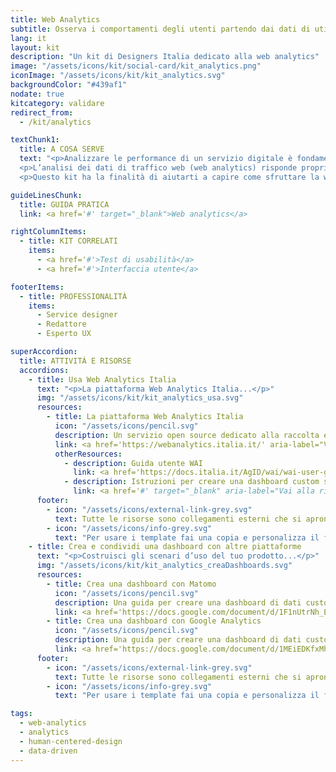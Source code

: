 ```yaml
---
title: Web Analytics
subtitle: Osserva i comportamenti degli utenti partendo dai dati di utilizzo del servizio
lang: it
layout: kit
description: "Un kit di Designers Italia dedicato alla web analytics"
image: "/assets/icons/kit/social-card/kit_analytics.png"
iconImage: "/assets/icons/kit/kit_analytics.svg"
backgroundColor: "#439af1"
nodate: true
kitcategory: validare
redirect_from:
  - /kit/analytics

textChunk1:
  title: A COSA SERVE
  text: "<p>Analizzare le performance di un servizio digitale è fondamentale per capire quanto questo risponda in maniera adeguata ai bisogni degli utenti.</p>
  <p>L’analisi dei dati di traffico web (web analytics) risponde proprio a questa esigenza e le piattaforme per raccogliere informazioni sul comportamento degli utenti consentono di isolare preziosi dati qualitativi e quantitativi su come un servizio viene fruito. A seguito della raccolta dei dati, la loro segmentazione, interpretazione e condivisione con gli stakeholder, consentono poi di orientare le decisioni che riguardano design e re-design dei servizi, in ottica data-driven.</p>
  <p>Questo kit ha la finalità di aiutarti a capire come sfruttare la web analytics per comprendere come i tuoi utenti fruiscono i servizi. Ha inoltre l’obiettivo di mostrarti come i dati possono indirizzare azioni di ottimizzazione delle performance, utilizzando in primo luogo la piattaforma di web analytics open source - costruita ad hoc per la Pubblica Amministrazione - Web Analytics Italia (WAI).</p>"

guideLinesChunk:
  title: GUIDA PRATICA
  link: <a href='#' target="_blank">Web analytics</a>

rightColumnItems:
  - title: KIT CORRELATI
    items:
      - <a href='#'>Test di usabilità</a>
      - <a href='#'>Interfaccia utente</a>

footerItems:
  - title: PROFESSIONALITÀ
    items:
      - Service designer
      - Redattore
      - Esperto UX

superAccordion:
  title: ATTIVITÀ E RISORSE
  accordions:
    - title: Usa Web Analytics Italia
      text: "<p>La piattaforma Web Analytics Italia...</p>"
      img: "/assets/icons/kit/kit_analytics_usa.svg"
      resources:
        - title: La piattaforma Web Analytics Italia
          icon: "/assets/icons/pencil.svg"
          description: Un servizio open source dedicato alla raccolta e all'analisi dei dati di traffico dei servizi digitali della PA
          link: <a href='https://webanalytics.italia.it/' aria-label="Vai alla piattaforma WAI (link esterno)">Vai alla piattaforma WAI</a>
          otherResources:
            - description: Guida utente WAI
              link: <a href='https://docs.italia.it/AgID/wai/wai-user-guide-docs/it/stabile/index.html' target="_blank" aria-label="Vai alla risorsa (link esterno)" >Vai alla risorsa</a>
            - description: Istruzioni per creare una dashboard custom su WAI
              link: <a href='#' target="_blank" aria-label="Vai alla risorsa (link esterno)"> XXX Vai alla risorsa</a>
      footer:
        - icon: "/assets/icons/external-link-grey.svg"
          text: Tutte le risorse sono collegamenti esterni che si aprono in una nuova finestra.
        - icon: "/assets/icons/info-grey.svg"
          text: "Per usare i template fai una copia e personalizza il file: trovi le istruzioni nella prima pagina della risorsa."
    - title: Crea e condividi una dashboard con altre piattaforme
      text: "<p>Costruisci gli scenari d’uso del tuo prodotto...</p>"
      img: "/assets/icons/kit/kit_analytics_creaDashboards.svg"
      resources:
        - title: Crea una dashboard con Matomo
          icon: "/assets/icons/pencil.svg"
          description: Una guida per creare una dashboard di dati custom con il software open source Matomo
          link: <a href='https://docs.google.com/document/d/1F1nUtrNh_E5AkEfJSYcSnK0fEIWSr5tTiZ-ZTH5nai8/edit?usp=sharing' target="_blank" aria-label="Vai alla risorsa (link esterno)" >Vai alla risorsa</a>
        - title: Crea una dashboard con Google Analytics
          icon: "/assets/icons/pencil.svg"
          description: Una guida per creare una dashboard di dati custom con Google Analytics
          link: <a href='https://docs.google.com/document/d/1MEiEDKfxMh7c3-7BKx0WlvgIBRe5gXrFd0LqpVpNAhg/edit?usp=sharing' target="_blank" aria-label="Vai alla risorsa (link esterno)" >Vai alla risorsa</a>
      footer:
        - icon: "/assets/icons/external-link-grey.svg"
          text: Tutte le risorse sono collegamenti esterni che si aprono in una nuova finestra.
        - icon: "/assets/icons/info-grey.svg"
          text: "Per usare i template fai una copia e personalizza il file: trovi le istruzioni nella prima pagina della risorsa."

tags:
  - web-analytics
  - analytics
  - human-centered-design
  - data-driven
---
```

